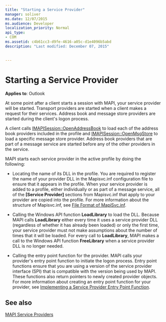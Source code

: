 ```yaml
---
title: "Starting a Service Provider"
manager: soliver
ms.date: 12/07/2015
ms.audience: Developer
localization_priority: Normal
api_type:
- COM
ms.assetid: c4b61cc3-d9fe-4616-a05c-d1e4096b5abd
description: "Last modified: December 07, 2015"
 
 
---
```


# Starting a Service Provider

 
  
**Applies to**: Outlook 
  
At some point after a client starts a session with MAPI, your service provider will be started. Transport providers are started when a client makes a request for their services. Address book and message store providers are started during the client's logon process.
  
A client calls [IMAPISession::OpenAddressBook](imapisession-openaddressbook.md) to load each of the address book providers included in the profile and [IMAPISession::OpenMsgStore](imapisession-openmsgstore.md) to load a specific message store provider. Address book providers that are part of a message service are started before any of the other providers in the service. 
  
MAPI starts each service provider in the active profile by doing the following:
  
- Locating the name of its DLL in the profile. You are required to register the name of your provider DLL in the Mapisvc.inf configuration file to ensure that it appears in the profile. When your service provider is added to a profile, either individually or as part of a message service, all of the **[Service Provider]** sections from Mapisvc.inf that apply to your provider are copied into the profile. For more information about the structure of Mapisvc.inf, see [File Format of MapiSvc.inf](file-format-of-mapisvc-inf.md).
    
- Calling the Windows API function **LoadLibrary** to load the DLL. Because MAPI calls **LoadLibrary** either every time it uses a service provider DLL (regardless of whether it has already been loaded) or only the first time, your service provider must not make assumptions about the number of times that it will be loaded. For every call to **LoadLibrary**, MAPI makes a call to the Windows API function **FreeLibrary** when a service provider DLL is no longer needed. 
    
- Calling the entry point function for the provider. MAPI calls your provider's entry point function to initiate the logon process. Entry point functions ensure that you are using a version of the service provider interface (SPI) that is compatible with the version being used by MAPI. These functions also return pointers to newly created provider objects. For more information about creating an entry point function for your provider, see [Implementing a Service Provider Entry Point Function](implementing-a-service-provider-entry-point-function.md).
    
## See also



[MAPI Service Providers](mapi-service-providers.md)

